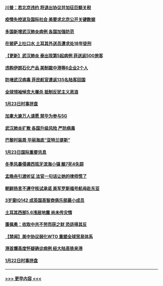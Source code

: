 #### [川普：若北京违约 将退出协议并加征巨额关税](../pages/prog202/a102760250.md?t=01250433) 
#### [疫情失控波及国际社会 美要求北京公开关键数据](../pages/prog202/a102760245.md?t=01250433) 
#### [多国新增武汉肺炎病例 各国加强防范](../pages/prog202/a102760214.md?t=01250433) 
#### [在披萨上吐口水 土耳其外送员遭求处18年徒刑](../pages/prog202/a102759979.md?t=01250433) 
#### [【更新】武汉肺炎 泰出现第5起病例 菲送返500旅客](../pages/prog202/a102758911.md?t=01250433) 
#### [违购伊朗石化产品 美制裁中港等6企业2个人](../pages/prog202/a102759952.md?t=01250433) 
#### [防堵武汉病毒 菲民航官遣返135名陆客回国](../pages/prog202/a102759946.md?t=01250433) 
#### [全球领袖悼念大屠杀 抵制反犹主义恶浪](../pages/prog202/a102759678.md?t=01250433) 
#### [1月23日时事拼盘](../pages/prog202/a102759599.md?t=01250433) 
#### [加拿大逾万人请愿 禁华为参与5G](../pages/prog202/a102759553.md?t=01250433) 
#### [武汉肺炎扩散 各国升级风险 严防病毒](../pages/prog202/a102759400.md?t=01250433) 
#### [巴黎时装周 华丽海底“亚特兰提斯”](../pages/prog202/a102759217.md?t=01250433) 
#### [1月23日国际重要讯息](../pages/prog202/a102759199.md?t=01250433) 
#### [冬季风暴侵袭西班牙滨海小镇 酿7死4失踪](../pages/prog202/a102759119.md?t=01250433) 
#### [孟晚舟引渡听证 法官一句话让她的律师慌了](../pages/prog202/a102759060.md?t=01250433) 
#### [朝鲜扬言不遵守核试承诺 美军罗斯福号航母赴东亚](../pages/prog202/a102759001.md?t=01250433) 
#### [3岁童IQ142 成英国高智商俱乐部最小成员](../pages/prog202/a102758990.md?t=01250433) 
#### [土耳其西部5.6浅层地震 尚未传灾情](../pages/prog202/a102758903.md?t=01250433) 
#### [蓬佩奥：收取中共不劳而获之财 恐适得其反](../pages/prog202/a102758889.md?t=01250433) 
#### [【禁闻】美中协议弱化WTO 重塑全球贸易体系](../pages/prog202/a102758790.md?t=01250433) 
#### [港首爆高度怀疑确诊病例 经大陆高铁来港](../pages/prog202/a102758613.md?t=01250433) 
#### [1月22日时事拼盘](../pages/prog202/a102758615.md?t=01250433) 

----
#### [ >>> 更早内容 <<< ](../indexes/prog202-earlier.md)
